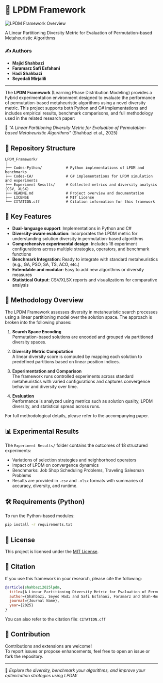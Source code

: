 # 📘 LPDM Framework

![LPDM Framework Overview](lpdm_framework_figure.png)

A Linear Partitioning Diversity Metric for Evaluation of Permutation-based Metaheuristic Algorithms

### ✍️ Authors
- **Majid Shahbazi**
- **Faramarz Safi Esfahani**
- **Hadi Shahbazi**
- **Seyedali Mirjalili**

---

The **LPDM Framework** (Learning Phase Distribution Modeling) provides a hybrid experimentation environment designed to evaluate the performance of permutation-based metaheuristic algorithms using a novel diversity metric. This project supports both Python and C# implementations and includes empirical results, benchmark comparisons, and full methodology used in the related research paper:

📄 _"A Linear Partitioning Diversity Metric for Evaluation of Permutation-based Metaheuristic Algorithms"_ (Shahbazi et al., 2025)

## 📁 Repository Structure

```
LPDM_Framework/
│
├── Codes-Python/           # Python implementations of LPDM and benchmarks
├── Codes-C#/               # C# implementations for LPDM simulation and experiments
├── Experiment Results/     # Collected metrics and diversity analysis (CSV, XLSX)
├── README.md               # Project overview and documentation
├── LICENSE                 # MIT License
└── CITATION.cff            # Citation information for this framework
```

## 🚀 Key Features

- **Dual-language support**: Implementations in Python and C#
- **Diversity-aware evaluation**: Incorporates the LPDM metric for understanding solution diversity in permutation-based algorithms
- **Comprehensive experimental design**: Includes 18 experiment configurations across multiple strategies, operators, and benchmark functions
- **Benchmark Integration**: Ready to integrate with standard metaheuristics (e.g., GA, PSO, SA, TS, ACO, etc.)
- **Extendable and modular**: Easy to add new algorithms or diversity measures
- **Statistical Output**: CSV/XLSX reports and visualizations for comparative analysis

## 📐 Methodology Overview

The LPDM Framework assesses diversity in metaheuristic search processes using a linear partitioning model over the solution space. The approach is broken into the following phases:

1. **Search Space Encoding**  
   Permutation-based solutions are encoded and grouped via partitioned diversity spaces.

2. **Diversity Metric Computation**  
   A linear diversity score is computed by mapping each solution to predefined partitions based on linear position indices.

3. **Experimentation and Comparison**  
   The framework runs controlled experiments across standard metaheuristics with varied configurations and captures convergence behavior and diversity over time.

4. **Evaluation**  
   Performance is analyzed using metrics such as solution quality, LPDM diversity, and statistical spread across runs.

For full methodological details, please refer to the accompanying paper.

## 📊 Experimental Results

The `Experiment Results/` folder contains the outcomes of 18 structured experiments:

- Variations of selection strategies and neighborhood operators
- Impact of LPDM on convergence dynamics
- Benchmarks: Job Shop Scheduling Problems, Traveling Salesman Problems
- Results are provided in `.csv` and `.xlsx` formats with summaries of accuracy, diversity, and runtime.

## 🛠 Requirements (Python)

To run the Python-based modules:

```bash
pip install -r requirements.txt
```

## 📜 License

This project is licensed under the [MIT License](LICENSE).

## 🔖 Citation

If you use this framework in your research, please cite the following:

```bibtex
@article{shahbazi2025lpdm,
  title={A Linear Partitioning Diversity Metric for Evaluation of Permutation-based Metaheuristic Algorithms},
  author={Shahbazi, Seyed Hadi and Safi Esfahani, Faramarz and Shah-Hosseini, Hadi and Taghipour, Majid},
  journal={Journal Name},
  year={2025}
}
```

You can also refer to the citation file: `CITATION.cff`

## 🤝 Contribution

Contributions and extensions are welcome!  
To report issues or propose enhancements, feel free to open an issue or fork the repository.

---

🧪 _Explore the diversity, benchmark your algorithms, and improve your optimization strategies using LPDM!_
